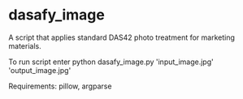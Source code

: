 # dasafy_image
A script that applies standard DAS42 photo treatment for marketing materials.

To run script enter python dasafy_image.py 'input_image.jpg' 'output_image.jpg'

Requirements: pillow, argparse 

